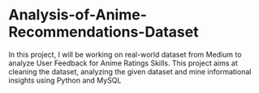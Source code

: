 # Analysis-of-Anime-Recommendations-Dataset

In this project, I will be working on real-world dataset from Medium to analyze User Feedback for Anime Ratings Skills.
This project aims at cleaning the dataset, analyzing the given dataset and mine informational insights using Python and MySQL